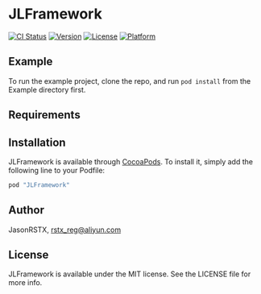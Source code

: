 # JLFramework

[![CI Status](http://img.shields.io/travis/JasonRSTX/JLFramework.svg?style=flat)](https://travis-ci.org/JasonRSTX/JLFramework)
[![Version](https://img.shields.io/cocoapods/v/JLFramework.svg?style=flat)](http://cocoapods.org/pods/JLFramework)
[![License](https://img.shields.io/cocoapods/l/JLFramework.svg?style=flat)](http://cocoapods.org/pods/JLFramework)
[![Platform](https://img.shields.io/cocoapods/p/JLFramework.svg?style=flat)](http://cocoapods.org/pods/JLFramework)

## Example

To run the example project, clone the repo, and run `pod install` from the Example directory first.

## Requirements

## Installation

JLFramework is available through [CocoaPods](http://cocoapods.org). To install
it, simply add the following line to your Podfile:

```ruby
pod "JLFramework"
```

## Author

JasonRSTX, rstx_reg@aliyun.com

## License

JLFramework is available under the MIT license. See the LICENSE file for more info.
